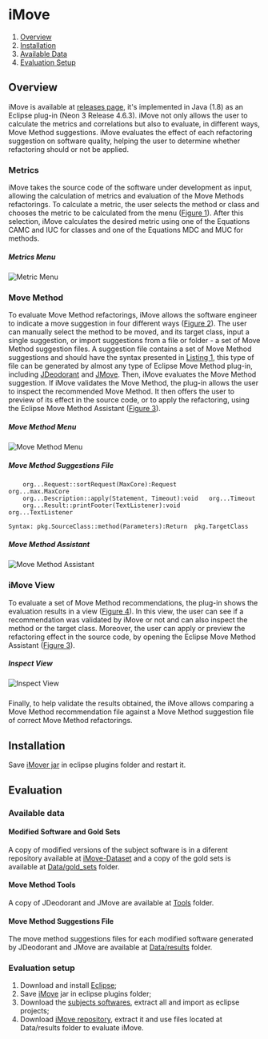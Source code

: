 # iMove

1. [Overview](#overview)
2. [Installation](#installation)
3. [Available Data](#available-data)
4. [Evaluation Setup](#evaluation-setup) 

## Overview

iMove is available at [releases page](https://github.com/brunohansen/iMove/releases/tag/v1.0.0), it's implemented in Java (1.8) as an Eclipse plug-in (Neon 3 Release 4.6.3). iMove not only allows the user to calculate the metrics and correlations but also to evaluate, in different ways, Move Method suggestions. iMove evaluates the effect of each refactoring suggestion on software quality, helping the user to determine whether refactoring should or not be applied.

### Metrics

iMove takes the source code of the software under development as input, allowing the calculation of metrics and evaluation of the Move Methods refactorings. To calculate a metric, the user selects the method or class and chooses the metric to be calculated from the menu ([Figure 1](#metrics-menu)). After this selection, iMove calculates the desired metric using one of the Equations CAMC and IUC for classes and one of the Equations MDC and MUC for methods.

##### Metrics Menu
![Metric Menu](https://raw.githubusercontent.com/wiki/brunohansen/iMove/metricMenu.png "Figure 1")

### Move Method

To evaluate Move Method refactorings, iMove allows the software engineer to indicate a move suggestion in four different ways ([Figure 2](#move-method-menu)). The user can manually select the method to be moved, and its target class, input a single suggestion, or import suggestions from a file or folder - a set of Move Method suggestion files. A suggestion file contains a set of Move Method suggestions and should have the syntax presented in [Listing 1](#move-method-suggestions-file), this type of file can be generated by almost any type of Eclipse Move Method plug-in, including [JDeodorant](https://github.com/tsantalis/JDeodorant) and [JMove](https://github.com/aserg-ufmg/jmove/). Then, iMove evaluates the Move Method suggestion. If iMove validates the Move Method, the plug-in allows the user to inspect the recommended Move Method. It then offers the user to preview of its effect in the source code, or to apply the refactoring, using the Eclipse Move Method Assistant ([Figure 3](#move-method-assistant)).

##### Move Method Menu
![Move Method Menu](https://raw.githubusercontent.com/wiki/brunohansen/iMove/moveMenu.png "Figure 2")

##### Move Method Suggestions File
```
    org...Request::sortRequest(MaxCore):Request         org...max.MaxCore  
    org...Description::apply(Statement, Timeout):void   org...Timeout  
    org...Result::printFooter(TextListener):void        org...TextListener  

Syntax: pkg.SourceClass::method(Parameters):Return  pkg.TargetClass
```

##### Move Method Assistant
![Move Method Assistant](https://raw.githubusercontent.com/wiki/brunohansen/iMove/moveMethodAss.png "Figure 3")

### iMove View

To evaluate a set of Move Method recommendations, the plug-in shows the evaluation results in a view ([Figure 4](#inspect-view)). In this view, the user can see if a recommendation was validated by iMove or not and can also inspect the method or the target class. Moreover, the user can apply or preview the refactoring effect in the source code, by opening the Eclipse Move Method Assistant ([Figure 3](#move-method-assistant)).

##### Inspect View
![Inspect View](https://raw.githubusercontent.com/wiki/brunohansen/iMove/iMoveView.png "Figure 4")

###

Finally, to help validate the results obtained, the iMove allows comparing a Move Method recommendation file against a Move Method suggestion file of correct Move Method refactorings.

## Installation

Save [iMover jar](https://github.com/brunohansen/iMove/releases/tag/v1.0.0) in eclipse plugins folder and restart it.

## Evaluation

### Available data

#### Modified Software and Gold Sets

A copy of modified versions of the subject software is in a diferent repository available at [iMove-Dataset](https://github.com/brunohansen/iMove-Dataset) and a copy of the gold sets is available at [Data/gold_sets](https://github.com/brunohansen/iMove/tree/master/Data/gold_sets) folder.

#### Move Method Tools

A copy of JDeodorant and JMove are available at [Tools](https://github.com/brunohansen/iMove/tree/master/Tools) folder.

#### Move Method Suggestions File

The move method suggestions files for each modified software generated by JDeodorant and JMove are available at [Data/results](https://github.com/brunohansen/iMove/tree/master/Data/results) folder. 

### Evaluation setup

1. Download and install [Eclipse](https://www.eclipse.org/downloads/packages/release/neon/3/eclipse-ide-eclipse-committers);
2. Save [iMove](https://github.com/brunohansen/iMove/releases/download/v1.0.0/iMove_1.0.0.201903081715.jar) jar in eclipse plugins folder;
3. Download the [subjects softwares](https://github.com/brunohansen/iMove-Dataset/archive/master.zip), extract all and import as eclipse projects;
4. Download [iMove repository](https://github.com/brunohansen/iMove/archive/master.zip), extract it and use files located at Data/results folder to evaluate iMove. 





